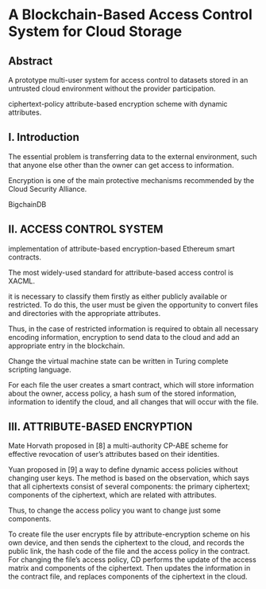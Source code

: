 # A Blockchain-Based Access Control System for Cloud Storage 

## Abstract

A prototype multi-user system for access control to datasets stored in an untrusted cloud environment  without the provider participation. 

ciphertext-policy attribute-based encryption scheme with dynamic attributes.




## I. Introduction

The essential problem is transferring data to the external environment, such that anyone else other than the owner can get access to information.

Encryption is one of the main protective mechanisms recommended by the Cloud Security Alliance.

BigchainDB




## II. ACCESS CONTROL SYSTEM

implementation of attribute-based encryption-based Ethereum smart contracts.

The most widely-used standard for attribute-based access control is XACML.

it is necessary to classify them firstly as either publicly available or restricted. To do this, the user must be given the opportunity to convert files and directories with the appropriate attributes.

Thus, in the case of restricted information is required to obtain all necessary encoding information, encryption to send data to the cloud and add an appropriate entry in the blockchain.

Change the virtual machine state can be written in Turing complete scripting language. 

For each file the user creates a smart contract, which will store information about the owner, access policy, a hash sum of the stored information, information to identify the cloud, and all changes that will occur with the file. 




## III. ATTRIBUTE-BASED ENCRYPTION 

Mate Horvath proposed in [8] a multi-authority CP-ABE scheme for effective revocation of user’s attributes based on their identities. 

Yuan proposed in [9] a way to define dynamic access policies without changing user keys. The method is based on the observation, which says that all ciphertexts consist of several components: the primary ciphertext; components of the ciphertext, which are related with attributes. 

Thus, to change the access policy you want to change just some components. 



To create file the user encrypts file by attribute-encryption scheme on his own device, and then sends the ciphertext to the cloud, and records the public link, the hash code of the file and the access policy in the contract. For changing the file’s access policy, CD performs the update of the access matrix and components of the ciphertext. Then updates the information in the contract file, and replaces components of the ciphertext in the cloud. 
